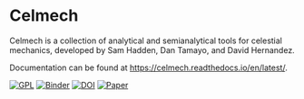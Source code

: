 # Celmech

Celmech is a collection of analytical and semianalytical tools for celestial mechanics, developed by Sam Hadden, Dan Tamayo, and David Hernandez.

Documentation can be found at https://celmech.readthedocs.io/en/latest/.

[![GPL](https://img.shields.io/badge/license-GPL-green.svg?style=flat)](https://github.com/shadden/celmech/blob/master/LICENSE)
[![Binder](http://mybinder.org/badge.svg)](https://beta.mybinder.org/v2/gh/shadden/celmech/master)
[![DOI](https://zenodo.org/badge/85832048.svg)](https://zenodo.org/badge/latestdoi/85832048)
[![Paper](https://img.shields.io/badge/arXiv-2205.10385-green.svg?style=flat)](https://arxiv.org/abs/2205.10385)

